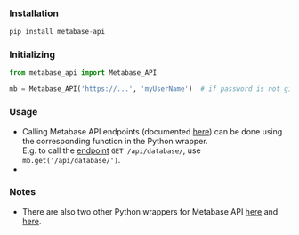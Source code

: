 ### Installation
```python
pip install metabase-api
```

### Initializing
```python
from metabase_api import Metabase_API

mb = Metabase_API('https://...', 'myUserName')  # if password is not given it will prompt for password
```
### Usage
- Calling Metabase API endpoints (documented [here](https://github.com/metabase/metabase/blob/master/docs/api-documentation.md)) can be done using the corresponding function in the Python wrapper.  
E.g. to call the [endpoint](https://github.com/metabase/metabase/blob/master/docs/api-documentation.md#get-apidatabase) `GET /api/database/`, use `mb.get('/api/database/')`.
- 
### Notes
- There are also two other Python wrappers for Metabase API [here](https://github.com/mertsalik/metabasepy) and [here](https://github.com/STUnitas/metabase-py).
